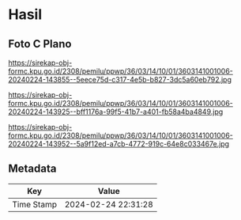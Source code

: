 # Hasil

## Foto C Plano

https://sirekap-obj-formc.kpu.go.id/2308/pemilu/ppwp/36/03/14/10/01/3603141001006-20240224-143855--5eece75d-c317-4e5b-b827-3dc5a60eb792.jpg

https://sirekap-obj-formc.kpu.go.id/2308/pemilu/ppwp/36/03/14/10/01/3603141001006-20240224-143925--bff1176a-99f5-41b7-a401-fb58a4ba4849.jpg

https://sirekap-obj-formc.kpu.go.id/2308/pemilu/ppwp/36/03/14/10/01/3603141001006-20240224-143952--5a9f12ed-a7cb-4772-919c-64e8c033467e.jpg


## Metadata

| Key        | Value               |
| ---------- | ------------------- |
| Time Stamp | 2024-02-24 22:31:28 |



